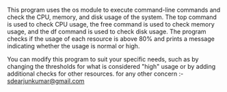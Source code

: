 This program uses the os module to execute command-line commands and check the CPU, memory, and disk usage of the system. The top command is used to check CPU usage, the free command is used to check memory usage, and the df command is used to check disk usage. The program checks if the usage of each resource is above 80% and prints a message indicating whether the usage is normal or high.

You can modify this program to suit your specific needs, such as by changing the thresholds for what is considered "high" usage or by adding additional checks for other resources.
for any other concern :- sdearjunkumar@gmail.com